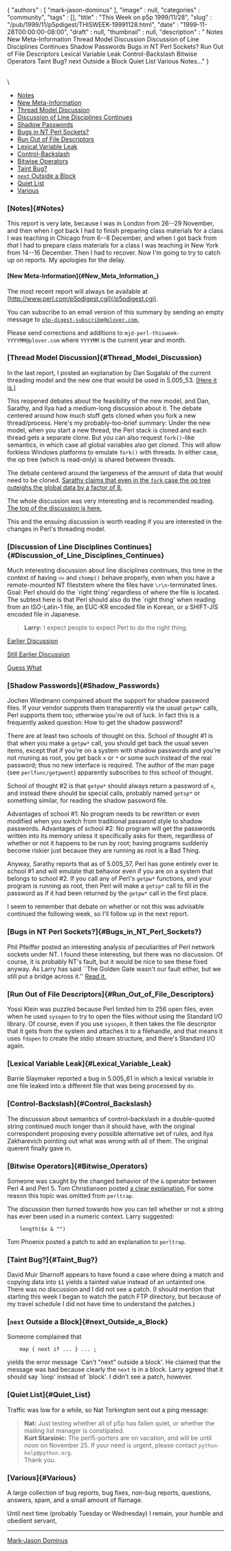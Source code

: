 {
   "authors" : [
      "mark-jason-dominus"
   ],
   "image" : null,
   "categories" : "community",
   "tags" : [],
   "title" : "This Week on p5p 1999/11/28",
   "slug" : "/pub/1999/11/p5pdigest/THISWEEK-19991128.html",
   "date" : "1999-11-28T00:00:00-08:00",
   "draft" : null,
   "thumbnail" : null,
   "description" : " Notes New Meta-Information Thread Model Discussion Discussion of Line Disciplines Continues Shadow Passwords Bugs in NT Perl Sockets? Run Out of File Descriptors Lexical Variable Leak Control-Backslash Bitwise Operators Taint Bug? next Outside a Block Quiet List Various Notes..."
}





\
\
-   [Notes](#Notes)
-   [New Meta-Information](#New_Meta_Information_)
-   [Thread Model Discussion](#Thread_Model_Discussion)
-   [Discussion of Line Disciplines
    Continues](#Discussion_of_Line_Disciplines_Continues)
-   [Shadow Passwords](#Shadow_Passwords)
-   [Bugs in NT Perl Sockets?](#Bugs_in_NT_Perl_Sockets?)
-   [Run Out of File Descriptors](#Run_Out_of_File_Descriptors)
-   [Lexical Variable Leak](#Lexical_Variable_Leak)
-   [Control-Backslash](#Control_Backslash)
-   [Bitwise Operators](#Bitwise_Operators)
-   [Taint Bug?](#Taint_Bug?)
-   [`next` Outside a Block](#next_Outside_a_Block)
-   [Quiet List](#Quiet_List)
-   [Various](#Various)

### [Notes]{#Notes}

This report is very late, because I was in London from 26--29 November,
and then when I got back I had to finish preparing class materials for a
class I was teaching in Chicago from 6--8 December, and when I got back
from *that* I had to prepare class materials for a class I was teaching
in New York from 14--16 December. Then I had to recover. Now I'm going
to try to catch up on reports. My apologies for the delay.

#### [New Meta-Information]{#New_Meta_Information_}

The most recent report will always be available at
[http://www.perl.com/p5pdigest.cgi](/p5pdigest.cgi).

You can subscribe to an email version of this summary by sending an
empty message to
[`p5p-digest-subscribe@plover.com`.](mailto:p5p-digest-subscribe@plover.com)

Please send corrections and additions to
`mjd-perl-thisweek-YYYYMM@plover.com` where `YYYYMM` is the current year
and month.

### [Thread Model Discussion]{#Thread_Model_Discussion}

In the last report, I posted an explanation by Dan Sugalski of the
current threading model and the new one that would be used in 5.005\_53.
[(Here it
is.)](/pub/1999/11/p5pdigest/THISWEEK-19991121.html#Shared_Interpreter_threads_the_current_model)

This reopened debates about the feasibility of the new model, and Dan,
Sarathy, and Ilya had a medium-long discussion about it. The debate
centered around how much stuff gets cloned when you fork a new
thread/process. Here's my probably-too-brief summary: Under the new
model, when you start a new thread, the Perl stack is cloned and each
thread gets a separate clone. But you can also request `fork()`-like
semantics, in which case all global variables also get cloned. This will
allow forkless Windows platforms to emulate `fork()` with threads. In
either case, the op tree (which is read-only) is shared between threads.

The debate centered around the largeness of the amount of data that
would need to be cloned. [Sarathy claims that even in the `fork` case
the op tree outeighs the global data by a factor of
8.](http://www.xray.mpe.mpg.de/mailing-lists/perl5-porters/1999-11/msg00925.html)

The whole discussion was very interesting and is recommended reading.
[The top of the discussion is
here.](http://www.xray.mpe.mpg.de/mailing-lists/perl5-porters/1999-11/msg00912.html)

This and the ensuing discussion is worth reading if you are interested
in the changes in Perl's threading model.

### [Discussion of Line Disciplines Continues]{#Discussion_of_Line_Disciplines_Continues}

Much interesting discussion about line disciplines continues, this time
in the context of having `<>` and `chomp()` behave properly, even when
you have a remote-mounted NT fileststem where the files have
`\r\n`-terminated lines. Goal: Perl should do the \`right thing'
regardless of where the file is located. The subtext here is that Perl
should also do the \`right thing' when reading from an ISO-Latin-1 file,
an EUC-KR encoded file in Korean, or a SHIFT-JIS encoded file in
Japanese.

> **Larry:** I expect people to expect Perl to do the right thing.

[Earlier
Discussion](/pub/1999/11/p5pdigest/THISWEEK-19991121.html#Chomp)

[Still Earlier
Discussion](/pub/1999/11/p5pdigest/THISWEEK-19991114.html#More_About_Line_Disciplines)

[Guess
What](/pub/1999/11/p5pdigest/THISWEEK-19991107.html#Record_Separators_that_Contain_NUL)

### [Shadow Passwords]{#Shadow_Passwords}

Jochen Wiedmann compained abuot the support for shadow password files.
If your vendor supprots them transparently via the usual `getpw*` calls,
Perl supports them too; otherwise you're out of luck. In fact this is a
frequently asked question: How to get the shadow password?

There are at least two schools of thought on this. School of thought \#1
is that when you make a `getpw*` call, you should get back the usual
seven items, except that if you're on a system with shadow passwords and
you're not rnuning as root, you get back `x` or `*` or some such instead
of the real password; thus no new interface is required. The author of
the man page (see `perlfunc/getpwent`) apparently subscribes to this
school of thought.

School of thought \#2 is that `getpw*` should always return a password
of `x`, and instead there should be special calls, probably named
`getsp*` or something similar, for reading the shadow password file.

Advantages of school \#1: No program needs to be rewritten or even
modified when you switch from traditional password style to shadow
passwords. Advantages of school \#2: No program will get the passwords
written into its memory unless it specifically asks for them, regardless
of whether or not it happens to be run by root; having programs suddenly
become riskier just because they are running as root is a Bad Thing.

Anyway, Sarathy reports that as of 5.005\_57, Perl has gone entirely
over to school \#1 and will emulate that behavior even if you are on a
system that belongs to school \#2. If you call any of Perl's `getpw*`
functions, and your program is running as root, then Perl will make a
`getsp*` call to fill in the password as if it had been returned by the
`getpw*` call in the first place.

I seem to remember that debate on whether or not this was advisable
continued the following week, so I'll follow up in the next report.

### [Bugs in NT Perl Sockets?]{#Bugs_in_NT_Perl_Sockets?}

Phil Pfeiffer posted an interesting analysis of peculiarities of Perl
network sockets under NT. I found these interesting, but there was no
discussion. Of course, it is probably NT's fault, but it would be nice
to see these fixed anyway. As Larry has said \`\`The Golden Gate wasn't
our fault either, but we still put a bridge across it.'' [Read
it.](http://www.xray.mpe.mpg.de/mailing-lists/perl5-porters/1999-11/msg00898.html)

### [Run Out of File Descriptors]{#Run_Out_of_File_Descriptors}

Yossi Klein was puzzled because Perl limited him to 256 open files, even
when he used `sysopen` to try to open the files without using the
Standard I/O library. Of course, even if you use `sysopen`, it then
takes the file descriptor that it gets from the system and attaches it
to a filehandle, and that means it uses `fdopen` to create the stdio
stream structure, and there's Standard I/O again.

### [Lexical Variable Leak]{#Lexical_Variable_Leak}

Barrie Slaymaker reported a bug in 5.005\_61 in which a lexical variable
in one file leaked into a different file that was being processed by
`do`.

### [Control-Backslash]{#Control_Backslash}

The discussion about semantics of control-backslash in a double-quoted
string continued much longer than it should have, with the original
correspondent proposing every possible alternative set of rules, and
Ilya Zakharevich pointing out what was wrong with all of them. The
original querent finally gave in.

### [Bitwise Operators]{#Bitwise_Operators}

Someone was caught by the changed behavior of the `&` operator between
Perl 4 and Perl 5. Tom Christiansen posted [a clear
explanation.](http://www.xray.mpe.mpg.de/mailing-lists/perl5-porters/1999-11/msg00950.html)
For some reason this topic was omitted from `perltrap`.

The discussion then turned towards how you can tell whether or not a
string has ever been used in a numeric context. Larry suggested:

        length($x & "")

Tom Phoenix posted a patch to add an explanation to `perltrap`.

### [Taint Bug?]{#Taint_Bug?}

David Muir Sharnoff appears to have found a case where doing a match and
copying data into `$1` yields a tainted value instead of an untainted
one. There was no discussion and I did not see a patch. (I should
mention that starting this week I began to watch the patch FTP
directory, but because of my travel schedule I did not have time to
understand the patches.)

### [`next` Outside a Block]{#next_Outside_a_Block}

Someone complained that

        map { next if ... } ... ;

yields the error message \`Can't "next" outside a block'. He claimed
that the message was bad because clearly the `next` is in a block. Larry
agreed that it should say \`loop' instead of \`block'. I didn't see a
patch, however.

### [Quiet List]{#Quiet_List}

Traffic was low for a while, so Nat Torkington sent out a ping message:

> **Nat:** Just testing whether all of p5p has fallen quiet, or whether
> the mailing list manager is constipated.\
> **Kurt Starsinic:** The perl5-porters are on vacation, and will be
> until noon on November 25. If your need is urgent, please contact
> `python-help@python.org`.\
> Thank you.

### [Various]{#Various}

A large collection of bug reports, bug fixes, non-bug reports,
questions, answers, spam, and a small amount of flamage.

Until next time (probably Tuesday or Wednesday) I remain, your humble
and obedient servant,

------------------------------------------------------------------------

[Mark-Jason Dominus](mailto:mjd-perl-thisweek-199911+@plover.com)


